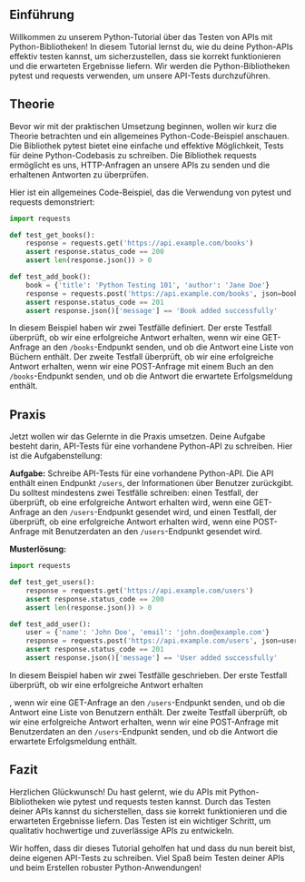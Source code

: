 
## Einführung

Willkommen zu unserem Python-Tutorial über das Testen von APIs mit Python-Bibliotheken! In diesem Tutorial lernst du, wie du deine Python-APIs effektiv testen kannst, um sicherzustellen, dass sie korrekt funktionieren und die erwarteten Ergebnisse liefern. Wir werden die Python-Bibliotheken pytest und requests verwenden, um unsere API-Tests durchzuführen.

## Theorie

Bevor wir mit der praktischen Umsetzung beginnen, wollen wir kurz die Theorie betrachten und ein allgemeines Python-Code-Beispiel anschauen. Die Bibliothek pytest bietet eine einfache und effektive Möglichkeit, Tests für deine Python-Codebasis zu schreiben. Die Bibliothek requests ermöglicht es uns, HTTP-Anfragen an unsere APIs zu senden und die erhaltenen Antworten zu überprüfen.

Hier ist ein allgemeines Code-Beispiel, das die Verwendung von pytest und requests demonstriert:

```python
import requests

def test_get_books():
    response = requests.get('https://api.example.com/books')
    assert response.status_code == 200
    assert len(response.json()) > 0

def test_add_book():
    book = {'title': 'Python Testing 101', 'author': 'Jane Doe'}
    response = requests.post('https://api.example.com/books', json=book)
    assert response.status_code == 201
    assert response.json()['message'] == 'Book added successfully'
```

In diesem Beispiel haben wir zwei Testfälle definiert. Der erste Testfall überprüft, ob wir eine erfolgreiche Antwort erhalten, wenn wir eine GET-Anfrage an den `/books`-Endpunkt senden, und ob die Antwort eine Liste von Büchern enthält. Der zweite Testfall überprüft, ob wir eine erfolgreiche Antwort erhalten, wenn wir eine POST-Anfrage mit einem Buch an den `/books`-Endpunkt senden, und ob die Antwort die erwartete Erfolgsmeldung enthält.

## Praxis

Jetzt wollen wir das Gelernte in die Praxis umsetzen. Deine Aufgabe besteht darin, API-Tests für eine vorhandene Python-API zu schreiben. Hier ist die Aufgabenstellung:

**Aufgabe:** Schreibe API-Tests für eine vorhandene Python-API. Die API enthält einen Endpunkt `/users`, der Informationen über Benutzer zurückgibt. Du solltest mindestens zwei Testfälle schreiben: einen Testfall, der überprüft, ob eine erfolgreiche Antwort erhalten wird, wenn eine GET-Anfrage an den `/users`-Endpunkt gesendet wird, und einen Testfall, der überprüft, ob eine erfolgreiche Antwort erhalten wird, wenn eine POST-Anfrage mit Benutzerdaten an den `/users`-Endpunkt gesendet wird.

**Musterlösung:**

```python
import requests

def test_get_users():
    response = requests.get('https://api.example.com/users')
    assert response.status_code == 200
    assert len(response.json()) > 0

def test_add_user():
    user = {'name': 'John Doe', 'email': 'john.doe@example.com'}
    response = requests.post('https://api.example.com/users', json=user)
    assert response.status_code == 201
    assert response.json()['message'] == 'User added successfully'
```

In diesem Beispiel haben wir zwei Testfälle geschrieben. Der erste Testfall überprüft, ob wir eine erfolgreiche Antwort erhalten

, wenn wir eine GET-Anfrage an den `/users`-Endpunkt senden, und ob die Antwort eine Liste von Benutzern enthält. Der zweite Testfall überprüft, ob wir eine erfolgreiche Antwort erhalten, wenn wir eine POST-Anfrage mit Benutzerdaten an den `/users`-Endpunkt senden, und ob die Antwort die erwartete Erfolgsmeldung enthält.

## Fazit

Herzlichen Glückwunsch! Du hast gelernt, wie du APIs mit Python-Bibliotheken wie pytest und requests testen kannst. Durch das Testen deiner APIs kannst du sicherstellen, dass sie korrekt funktionieren und die erwarteten Ergebnisse liefern. Das Testen ist ein wichtiger Schritt, um qualitativ hochwertige und zuverlässige APIs zu entwickeln.

Wir hoffen, dass dir dieses Tutorial geholfen hat und dass du nun bereit bist, deine eigenen API-Tests zu schreiben. Viel Spaß beim Testen deiner APIs und beim Erstellen robuster Python-Anwendungen!